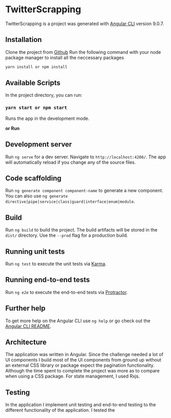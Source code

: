 # TwitterScrapping

TwitterScrapping is a project was generated with [Angular CLI](https://github.com/angular/angular-cli) version 9.0.7.

## Installation
Clone the project from [Github](https://github.com/andela-gike/twitter-scrapping.git)
Run the following command with your node package manager to install all the neccessary packages
```bash
yarn install or npm install
```

## Available Scripts

In the project directory, you can run:

### `yarn start or npm start`
Runs the app in the development mode.<br />

**or Run**
## Development server

Run `ng serve` for a dev server. Navigate to `http://localhost:4200/`. The app will automatically reload if you change any of the source files.

## Code scaffolding

Run `ng generate component component-name` to generate a new component. You can also use `ng generate directive|pipe|service|class|guard|interface|enum|module`.

## Build

Run `ng build` to build the project. The build artifacts will be stored in the `dist/` directory. Use the `--prod` flag for a production build.

## Running unit tests

Run `ng test` to execute the unit tests via [Karma](https://karma-runner.github.io).

## Running end-to-end tests

Run `ng e2e` to execute the end-to-end tests via [Protractor](http://www.protractortest.org/).

## Further help

To get more help on the Angular CLI use `ng help` or go check out the [Angular CLI README](https://github.com/angular/angular-cli/blob/master/README.md).

## Architecture
The application was written in Angular. Since the challenge needed a lot of UI components I build most of the UI components from ground up without an external CSS library or package expect the pagination functionality. Although the time spent to complete the project was more as to compare when using a CSS package. For state management, I used Rxjs.

## Testing
In the application I implement unit testing and end-to-end testing to the different functionality of the application. I tested the